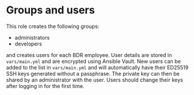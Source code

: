 Groups and users
=====

This role creates the following groups:

- administrators
- developers

and creates users for each BDR employee.
User details are stored in `vars/main.yml` and are encrypted using Ansible Vault.
New users can be added to the list in `vars/main.yml` and will automatically have their ED25519 SSH keys generated without a passphrase.
The private key can then be shared by an administrator with the user.
Users should change their keys after logging in for the first time.
